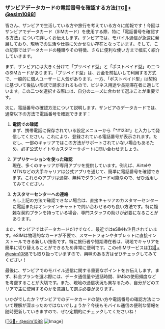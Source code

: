 ### ザンビアデータカードの電話番号を確認する方法[[TG💪+ @esim1088](https://t.me/s/esim1088)]

皆さん、ザンビアで生活している方や旅行を考えている方々に朗報です！今回はザンビアでデータカード（SIMカード）を使用する際、特に「電話番号を確認する方法」について詳しくお伝えします。ザンビアでは、モバイル通信が急速に発展しており、現地での生活や仕事に欠かせない存在となっています。そして、この記事ではデータカードの種類やその特徴、さらに便利な使い方まで幅広く紹介していきます。

まず、ザンビアには大きく分けて「プリペイド型」と「ポストペイド型」の二つのSIMカードがあります。「プリペイド型」は、お金を前払いして利用する方式で、一般的に個人ユーザーに人気があります。一方、「ポストペイド型」は契約に基づいて後払い形式で請求されるもので、ビジネス用途や長期滞在者に適しています。この二つを選択する際には、自分のニーズに合わせて選ぶことが重要です。

次に、電話番号の確認方法について説明します。ザンビアのデータカードでは、通常以下の方法で電話番号を確認できます：

1. **電話での確認**  
   まず、携帯電話に保存されている設定メニューから「*#123#」と入力して発信してください。これにより、登録されている電話番号が表示されます。ただし、一部のキャリアではこの方法がサポートされていない場合もあるため、必ず公式サイトやカスタマーサポートに問い合わせましょう。

2. **アプリケーションを使った確認**  
   現在、多くのキャリアが専用アプリを提供しています。例えば、AirtelやMTNなどの大手キャリアは公式アプリを通じて、簡単に電話番号を確認できます。これらのアプリは通常、無料でダウンロード可能なので、ぜひ活用してみてください。

3. **カスタマーセンターへの連絡**  
   もし上記の方法で確認できない場合は、直接キャリアのカスタマーセンターに電話またはオンラインチャットで問い合わせるのも良い方法です。特に複雑な契約プランを持っている場合、専門スタッフの助けが必要になることがあります。

また、ザンビアではデータカードだけでなく、最近ではeSIMも注目されています。eSIMは物理的なカードが不要で、スマートフォンやタブレットに直接インストールできる新しい技術です。特に旅行者や短期滞在者は、現地でキャリアを簡単に切り替えることができるため非常に便利です。このeSIMサービスは[TG💪+ @esim1088](https://t.me/s/esim1088)でも取り扱っていますので、興味のある方はぜひチェックしてみてください！

最後に、ザンビアでのモバイル通信に関する重要なポイントをお伝えします。まず、料金プランを選ぶ際には、データ通信量や通話時間、SMSの使用頻度などを考慮することが大切です。また、現地の通信状況も異なるため、自分がどのエリアで主に使用するのかを意識して選ぶ必要があります。

いかがでしたか？ザンビアでのデータカードの使い方や電話番号の確認方法について理解が深まったのではないでしょうか？今後もモバイル通信の便利な情報を随時更新していきますので、ぜひ定期的にチェックしてくださいね！

[[TG💪+ @esim1088](https://t.me/s/esim1088) ![Image](https://i.postimg.cc/Y0z9fWf4/image.png)]